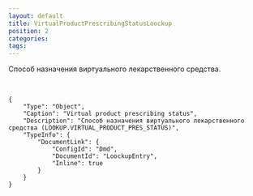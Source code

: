 ```yaml
---
layout: default
title: VirtualProductPrescribingStatusLoockup
position: 2
categories: 
tags: 
---
```


Способ назначения виртуального лекарственного средства.

 

```
{
	"Type": "Object",
	"Caption": "Virtual product prescribing status",
	"Description": "Способ назначения виртуального лекарственного средства (LOOKUP.VIRTUAL_PRODUCT_PRES_STATUS)",
	"TypeInfo": {
		"DocumentLink": {
			"ConfigId": "Dmd",
			"DocumentId": "LoockupEntry",
			"Inline": true
		}
	}
}
```

 

 

